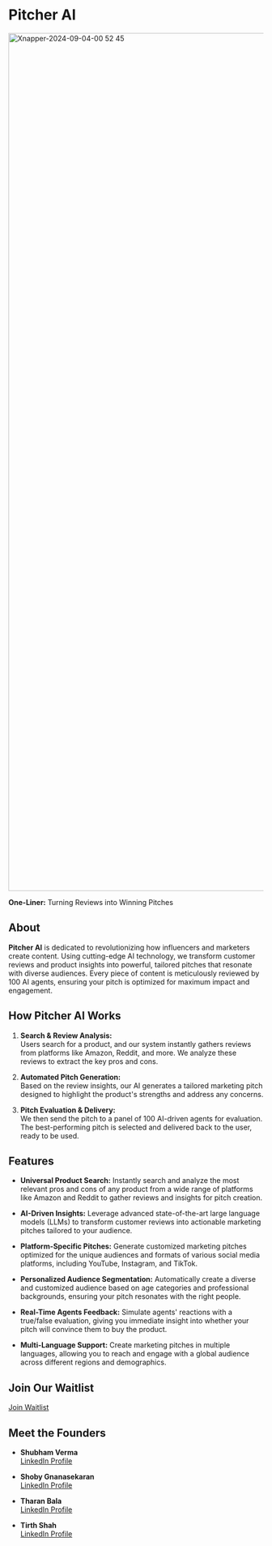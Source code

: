 # Pitcher AI

<img width="1694" alt="Xnapper-2024-09-04-00 52 45" src="https://github.com/user-attachments/assets/e4a94f1b-8b72-4e7d-b932-e4bc70b1d777">


**One-Liner:** Turning Reviews into Winning Pitches

## About

**Pitcher AI** is dedicated to revolutionizing how influencers and marketers create content. Using cutting-edge AI technology, we transform customer reviews and product insights into powerful, tailored pitches that resonate with diverse audiences. Every piece of content is meticulously reviewed by 100 AI agents, ensuring your pitch is optimized for maximum impact and engagement.

## How Pitcher AI Works

1. **Search & Review Analysis:**  
   Users search for a product, and our system instantly gathers reviews from platforms like Amazon, Reddit, and more. We analyze these reviews to extract the key pros and cons.

2. **Automated Pitch Generation:**  
   Based on the review insights, our AI generates a tailored marketing pitch designed to highlight the product's strengths and address any concerns.

3. **Pitch Evaluation & Delivery:**  
   We then send the pitch to a panel of 100 AI-driven agents for evaluation. The best-performing pitch is selected and delivered back to the user, ready to be used.

## Features

- **Universal Product Search:** Instantly search and analyze the most relevant pros and cons of any product from a wide range of platforms like Amazon and Reddit to gather reviews and insights for pitch creation.
  
- **AI-Driven Insights:** Leverage advanced state-of-the-art large language models (LLMs) to transform customer reviews into actionable marketing pitches tailored to your audience.

- **Platform-Specific Pitches:** Generate customized marketing pitches optimized for the unique audiences and formats of various social media platforms, including YouTube, Instagram, and TikTok.

- **Personalized Audience Segmentation:** Automatically create a diverse and customized audience based on age categories and professional backgrounds, ensuring your pitch resonates with the right people.

- **Real-Time Agents Feedback:** Simulate agents' reactions with a true/false evaluation, giving you immediate insight into whether your pitch will convince them to buy the product.

- **Multi-Language Support:** Create marketing pitches in multiple languages, allowing you to reach and engage with a global audience across different regions and demographics.

## Join Our Waitlist

[Join Waitlist](https://www.pitcherai.tech/) <!-- Add the link to join the waitlist -->

## Meet the Founders

- **Shubham Verma**  
  [LinkedIn Profile](https://www.linkedin.com/in/a-shubham-verma/)

- **Shoby Gnanasekaran**  
  [LinkedIn Profile](https://www.linkedin.com/in/shobygnanasekaran/)

- **Tharan Bala**  
  [LinkedIn Profile](https://www.linkedin.com/in/tharan-bala/)

- **Tirth Shah**  
  [LinkedIn Profile](https://www.linkedin.com/in/tirthgshah/)


